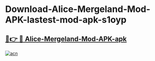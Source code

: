# Download-Alice-Mergeland-Mod-APK-lastest-mod-apk-s1oyp

<h2><a href="https://apkcomod.com?title=Alice-Mergeland-Mod-APK">🔗👉 🔴 Alice-Mergeland-Mod-APK-apk </a></h2>

[![acn](https://github.com/user-attachments/assets/0f9c940e-d8b0-45ae-aac7-cd30a18b3e1c)](https://apkcomod.com?title=Alice-Mergeland-Mod-APK)
